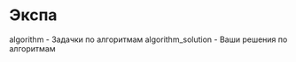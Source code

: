 # Экспа

algorithm - Задачки по алгоритмам
algorithm_solution - Ваши решения по алгоритмам

<!--
debugg      - Задачки по отладке кода
refactoring - Задачки по рефакторингу
-->
